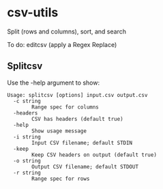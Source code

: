# csv-utils
Split (rows and columns), sort, and search

To do: editcsv (apply a Regex Replace)

## Splitcsv
Use the -help argument to show:

```
Usage: splitcsv [options] input.csv output.csv
  -c string
    	Range spec for columns
  -headers
    	CSV has headers (default true)
  -help
    	Show usage message
  -i string
    	Input CSV filename; default STDIN
  -keep
    	Keep CSV headers on output (default true)
  -o string
    	Output CSV filename; default STDOUT
  -r string
    	Range spec for rows

```